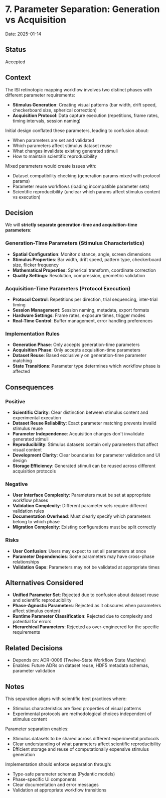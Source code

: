 # 7. Parameter Separation: Generation vs Acquisition

Date: 2025-01-14

## Status

Accepted

## Context

The ISI retinotopic mapping workflow involves two distinct phases with different parameter requirements:

- **Stimulus Generation**: Creating visual patterns (bar width, drift speed, checkerboard size, spherical correction)
- **Acquisition Protocol**: Data capture execution (repetitions, frame rates, timing intervals, session naming)

Initial design conflated these parameters, leading to confusion about:
- When parameters are set and validated
- Which parameters affect stimulus dataset reuse
- What changes invalidate existing generated stimuli
- How to maintain scientific reproducibility

Mixed parameters would create issues with:
- Dataset compatibility checking (generation params mixed with protocol params)
- Parameter reuse workflows (loading incompatible parameter sets)
- Scientific reproducibility (unclear which params affect stimulus content vs execution)

## Decision

We will **strictly separate generation-time and acquisition-time parameters**:

### Generation-Time Parameters (Stimulus Characteristics)
- **Spatial Configuration**: Monitor distance, angle, screen dimensions
- **Stimulus Properties**: Bar width, drift speed, pattern type, checkerboard size, flicker frequency
- **Mathematical Properties**: Spherical transform, coordinate correction
- **Quality Settings**: Resolution, compression, geometric validation

### Acquisition-Time Parameters (Protocol Execution)
- **Protocol Control**: Repetitions per direction, trial sequencing, inter-trial timing
- **Session Management**: Session naming, metadata, export formats
- **Hardware Settings**: Frame rates, exposure times, trigger modes
- **Real-Time Control**: Buffer management, error handling preferences

### Implementation Rules
- **Generation Phase**: Only accepts generation-time parameters
- **Acquisition Phase**: Only accepts acquisition-time parameters
- **Dataset Reuse**: Based exclusively on generation-time parameter matching
- **State Transitions**: Parameter type determines which workflow phase is affected

## Consequences

### Positive

- **Scientific Clarity**: Clear distinction between stimulus content and experimental execution
- **Dataset Reuse Reliability**: Exact parameter matching prevents invalid stimulus reuse
- **Parameter Independence**: Acquisition changes don't invalidate generated stimuli
- **Reproducibility**: Stimulus datasets contain only parameters that affect visual content
- **Development Clarity**: Clear boundaries for parameter validation and UI design
- **Storage Efficiency**: Generated stimuli can be reused across different acquisition protocols

### Negative

- **User Interface Complexity**: Parameters must be set at appropriate workflow phases
- **Validation Complexity**: Different parameter sets require different validation rules
- **Documentation Overhead**: Must clearly specify which parameters belong to which phase
- **Migration Complexity**: Existing configurations must be split correctly

### Risks

- **User Confusion**: Users may expect to set all parameters at once
- **Parameter Dependencies**: Some parameters may have cross-phase relationships
- **Validation Gaps**: Parameters may not be validated at appropriate times

## Alternatives Considered

- **Unified Parameter Set**: Rejected due to confusion about dataset reuse and scientific reproducibility
- **Phase-Agnostic Parameters**: Rejected as it obscures when parameters affect stimulus content
- **Runtime Parameter Classification**: Rejected due to complexity and potential for errors
- **Hierarchical Parameters**: Rejected as over-engineered for the specific requirements

## Related Decisions

- Depends on: ADR-0006 (Twelve-State Workflow State Machine)
- Enables: Future ADRs on dataset reuse, HDF5 metadata schemas, parameter validation

## Notes

This separation aligns with scientific best practices where:
- Stimulus characteristics are fixed properties of visual patterns
- Experimental protocols are methodological choices independent of stimulus content

Parameter separation enables:
- Stimulus datasets to be shared across different experimental protocols
- Clear understanding of what parameters affect scientific reproducibility
- Efficient storage and reuse of computationally expensive stimulus generation

Implementation should enforce separation through:
- Type-safe parameter schemas (Pydantic models)
- Phase-specific UI components
- Clear documentation and error messages
- Validation at appropriate workflow transitions